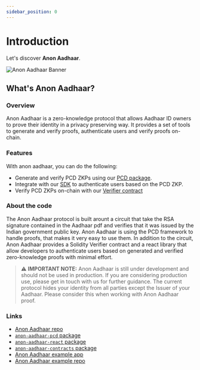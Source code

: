 ```yaml
---
sidebar_position: 0
---
```


# Introduction

Let's discover **Anon Aadhaar**.

![Anon Aadhaar Banner](./img/anonAadhaarBanner.png)

## What's Anon Aadhaar?

### Overview

Anon Aadhaar is a zero-knowledge protocol that allows Aadhaar ID owners to prove their identity in a privacy preserving way. It provides a set of tools to generate and verify proofs, authenticate users and verify proofs on-chain.

### Features

With anon aadhaar, you can do the following:

- Generate and verify PCD ZKPs using our [PCD package](https://github.com/privacy-scaling-explorations/anon-aadhaar/tree/main/packages/anon-aadhaar-pcd).
- Integrate with our [SDK](https://github.com/privacy-scaling-explorations/anon-aadhaar/tree/main/packages/anon-aadhaar-react) to authenticate users based on the PCD ZKP.
- Verify PCD ZKPs on-chain with our [Verifier contract](https://github.com/privacy-scaling-explorations/anon-aadhaar/tree/main/packages/anon-aadhaar-contracts)

### About the code

The Anon Aadhaar protocol is built arount a circuit that take the RSA signature contained in the Aadhaar pdf and verifies that it was issued by the Indian government public key. Anon Aadhaar is using the PCD framework to handle proofs, that makes it very easy to use them.
In addition to the circuit, Anon Aadhaar provides a Solidity Verifier contract and a react library that allow developers to authenticate users based on generated and verified zero-knowledge proofs with minimal effort.

> ⚠️ **IMPORTANT NOTE:** Anon Aadhaar is still under development and should not be used in production. If you are considering production use, please get in touch with us for further guidance. The current protocol hides your identity from all parties except the Issuer of your Aadhaar. Please consider this when working with Anon Aadhaar proof.

### Links

- [Anon Aadhaar repo](https://github.com/privacy-scaling-explorations/anon-aadhaar)
- [`anon-aadhaar-pcd` package](https://www.npmjs.com/package/anon-aadhaar-pcd)
- [`anon-aadhaar-react` package](https://www.npmjs.com/package/anon-aadhaar-react)
- [`anon-aadhaar-contracts` package](https://www.npmjs.com/package/anon-aadhaar-contracts)
- [Anon Aadhaar example app](https://anon-aadhaar-example.vercel.app/)
- [Anon Aadhaar example repo](https://github.com/anon-aadhaar-private)
